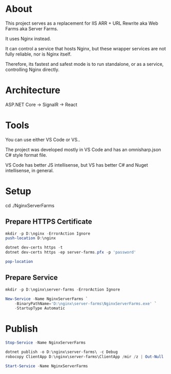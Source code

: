 # About

This project serves as a replacement for IIS ARR + URL Rewrite aka Web Farms aka Server Farms.

It uses Nginx instead.

It can control a service that hosts Nginx, but these wrapper services are not fully reliable, nor is Nginx itself.

Therefore, its fastest and safest mode is to run standalone, or as a service, controlling Nginx directly.

# Architecture

ASP.NET Core -> SignalR -> React

# Tools

You can use either VS Code or VS..

The project was developed mostly in VS Code and has an omnisharp.json C# style format file.

VS Code has better JS intellisense, but VS has better C# and Nuget intellisense, in general.

# Setup

cd ./NginxServerFarms

## Prepare HTTPS Certificate

```powershell
mkdir -p D:\nginx -ErrorAction Ignore
push-location D:\nginx

dotnet dev-certs https -t
dotnet dev-certs https -ep server-farms.pfx -p 'password'

pop-location
```

## Prepare Service

```powershell
mkdir -p D:\nginx\server-farms -ErrorAction Ignore

New-Service -Name NginxServerFarms `
    -BinaryPathName='D:\nginx\server-farms\NginxServerFarms.exe' `
    -StartupType Automatic
```

# Publish

```powershell
Stop-Service -Name NginxServerFarms

dotnet publish -o D:\nginx\server-farms\ -c Debug
robocopy ClientApp D:\nginx\server-farms\ClientApp /mir /z | Out-Null

Start-Service -Name NginxServerFarms
```